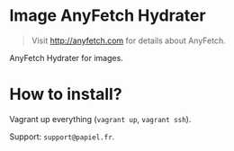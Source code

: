 # Image AnyFetch Hydrater
> Visit http://anyfetch.com for details about AnyFetch.

AnyFetch Hydrater for images.

# How to install?
Vagrant up everything (`vagrant up`, `vagrant ssh`).


Support: `support@papiel.fr`.
